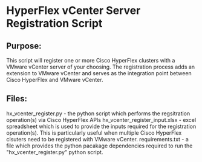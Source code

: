 # HyperFlex vCenter Server Registration Script

## Purpose:
This script will register one or more Cisco HyperFlex clusters with a VMware vCenter server of your choosing. The registration process adds an extension to VMware vCenter and serves as the integration point between Cisco HyperFlex and VMware vCenter.

## Files:
hx_vcenter_register.py - the python script which performs the regsitration operation(s) via Cisco HyperFlex APIs
hx_vcenter_register_input.xlsx - excel spreadsheet which is used to provide the inputs required for the registration operation(s). This is particularly useful when multiple Cisco HyperFlex clsuters need to be registered with VMware vCenter.
requirements.txt - a file which provides the python pacakage dependencies required to run the "hx_vcenter_register.py" python script.